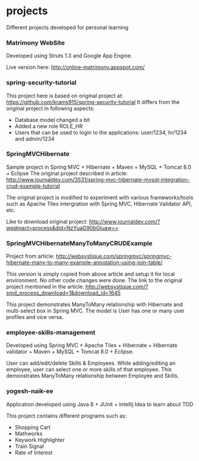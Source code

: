 # projects
Different projects developed for personal learning

### Matrimony WebSite
Developed using Struts 1.3 and Google App Engine.

Live version here: http://online-matrimony.appspot.com/

### spring-security-tutorial
This project here is based on original project at: https://github.com/krams915/spring-security-tutorial
It differs from the original project in following aspects:
- Database model changed a bit
- Added a new role ROLE_HR
- Users that can be used to login to the applications: user/1234, hr/1234 and admin/1234

### SpringMVCHibernate
Sample project in Spring MVC + Hibernate + Maven + MySQL + Tomcat 8.0 + Eclipse
The original project described in article:
http://www.journaldev.com/3531/spring-mvc-hibernate-mysql-integration-crud-example-tutorial

The original project is modified to experiment with various frameworks/tools such as Apache Tiles intergration with Spring MVC, Hibernate Validator API, etc.

Like to download original project: 
http://www.journaldev.com/?wpdmact=process&did=NzYuaG90bGluaw==

### SpringMVCHibernateManyToManyCRUDExample
Project from article:
http://websystique.com/springmvc/springmvc-hibernate-many-to-many-example-annotation-using-join-table/

This version is simply copied from above article and setup it for local environment. No other code changes were done.
The link to the original project mentioned in the article: http://websystique.com/?smd_process_download=1&download_id=1645

This project demonstrates ManyToMany relationship with Hibernate and multi-select box in Spring MVC.
The model is User has one or many user profiles and vice versa.

### employee-skills-management
Developed using Spring MVC + Apache Tiles + Hibernate + Hibernate validator + Maven + MySQL + Tomcat 8.0 + Eclipse.

User can add/edit/delete Skills & Employees. 
While adding/editing an employee, user can select one or more skills of that employee.
This demonstrates ManyToMany relationship between Employee and Skills.

### yogesh-naik-ee
Application developed using Java 8 + JUnit + Intellij Idea to learn about TDD

This project contains different programs such as:
* Shopping Cart
* Mathworks
* Keywork Highlighter
* Train Signal
* Rate of Interest

